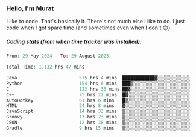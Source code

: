 ### Hello, I'm Murat

I like to code. That's basically it. There's not much else I like to do. I just code when I got spare time (and sometimes even when I don't 🙃).

##### Coding stats (from when time tracker was installed):
<!--START_SECTION:wakatime-->

```cpp
From: 29 May 2024 - To: 29 August 2025

Total Time: 1,132 hrs 47 mins

Java                       575 hrs 4 mins  ████████████▓░░░░░░░░░░░░   50.47 %
Python                     154 hrs 6 mins  ███▒░░░░░░░░░░░░░░░░░░░░░   13.53 %
C                          123 hrs 36 mins ██▓░░░░░░░░░░░░░░░░░░░░░░   10.85 %
C++                        75 hrs 22 mins  █▓░░░░░░░░░░░░░░░░░░░░░░░   06.62 %
AutoHotkey                 61 hrs 6 mins   █▒░░░░░░░░░░░░░░░░░░░░░░░   05.36 %
HTML                       24 hrs 8 mins   ▓░░░░░░░░░░░░░░░░░░░░░░░░   02.12 %
JavaScript                 14 hrs 33 mins  ▒░░░░░░░░░░░░░░░░░░░░░░░░   01.28 %
Groovy                     13 hrs 23 mins  ▒░░░░░░░░░░░░░░░░░░░░░░░░   01.17 %
JSON                       12 hrs 38 mins  ▒░░░░░░░░░░░░░░░░░░░░░░░░   01.11 %
Gradle                     9 hrs 15 mins   ▒░░░░░░░░░░░░░░░░░░░░░░░░   00.81 %
```

<!--END_SECTION:wakatime-->

